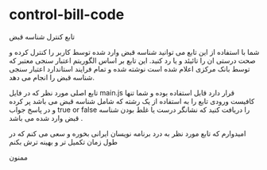 # control-bill-code
تابع کنترل شناسه قبض 

شما با استفاده از این تابع می توانید شناسه قبض وارد شده توسط کاربر را کنترل کرده و صحت درستی  ان را تائیئد و یا رد کنید.
این تابع بر اساس الگوریتم اعتبار سنجی معتبر که توسط بانک مرکزی اعلام شده است نوشته شده و تمام فرایند استاندارد اعتبار سنجی شناسه قبض را انجام می دهد.

تابع اصلی مورد نظر که در فایل 
main.js
قرار دارد قابل استفاده بوده و شما تنها کافیست ورودی تابع را به استفاده از یک رشته که شامل شناسه قبض می باشد پر کرده و در پاسخ جواب 
true or false
را دریافت کنید که نشانگر درست یا غلط بودن شناسه قبض وارد شده می باشد .

امیدوارم که تابع مورد نظر به درد برنامه نویسان ایرانی بخوره و سعی می کنم که در طول زمان تکمیل تر و بهینه ترش بکنم 

ممنون 
